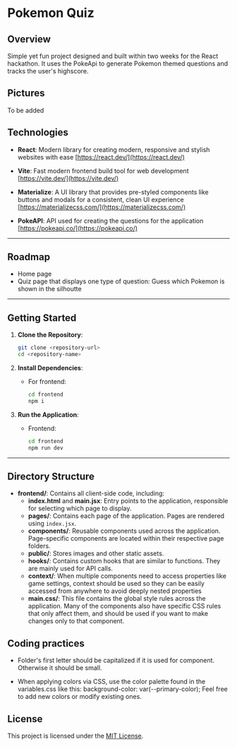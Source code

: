 # Pokemon Quiz

## Overview
Simple yet fun project designed and built within two weeks for the React hackathon. It uses the PokeApi to generate Pokemon themed questions and tracks the user's highscore.

## Pictures
To be added

## Technologies
- **React**: Modern library for creating modern, responsive and stylish websites with ease [https://react.dev/](https://react.dev/)


- **Vite**: Fast modern frontend build tool for web development [https://vite.dev/](https://vite.dev/)

- **Materialize**: A UI library that provides pre-styled components like buttons and modals for a consistent, clean UI experience [https://materializecss.com/](https://materializecss.com/)

- **PokeAPI**: API used for creating the questions for the application [https://pokeapi.co/](https://pokeapi.co/)

---

## Roadmap

- Home page
- Quiz page that displays one type of question: Guess which Pokemon is shown in the silhoutte

---

## Getting Started

1. **Clone the Repository**:
   ```bash
   git clone <repository-url>
   cd <repository-name>
   ```

2. **Install Dependencies**:
   - For frontend:
     ```bash
     cd frontend
     npm i
     ```

3. **Run the Application**:
   - Frontend:
     ```bash
     cd frontend
     npm run dev
     ```
---

## Directory Structure

- **frontend/**: Contains all client-side code, including:
  - **index.html** and **main.jsx**: Entry points to the application, responsible for selecting which page to display.
  - **pages/**: Contains each page of the application. Pages are rendered using `index.jsx`.
  - **components/**: Reusable components used across the application. Page-specific components are located within their respective page folders.
  - **public/**: Stores images and other static assets.
  - **hooks/**: Contains custom hooks that are similar to functions. They are mainly used for API calls.
  - **context/**: When multiple components need to access properties like game settings, context should be used so they can be easily accessed from anywhere to avoid deeply nested properties
   - **main.css/**: This file contains the global style rules across the application. Many of the components also have specific CSS rules that only affect them, and should be used if you want to make changes only to that component.

## Coding practices
- Folder's first letter should be capitalized if it is used for component. Otherwise it should be small.

- When applying colors via CSS, use the color palette found in the variables.css like this: background-color: var(--primary-color);
Feel free to add new colors or modify existing ones.

## License
This project is licensed under the [MIT License](LICENSE).
